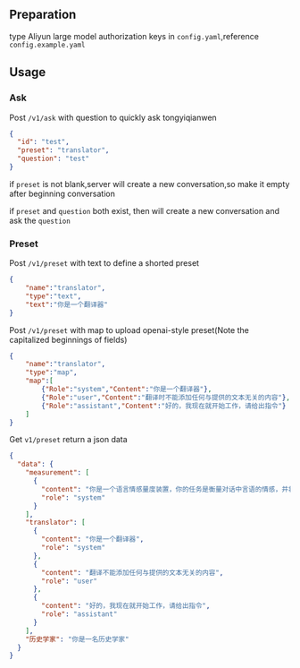 ## Preparation
type Aliyun large model authorization keys in `config.yaml`,reference `config.example.yaml`

## Usage
### Ask
Post `/v1/ask` with question to quickly ask tongyiqianwen 
```json
{
  "id": "test",
  "preset": "translator",
  "question": "test"
}
```
if `preset` is not blank,server will create a new conversation,so make it empty after beginning conversation

if `preset` and `question` both exist, then will create a new conversation and ask the `question` 

### Preset
Post `/v1/preset` with text to define a shorted preset
```json
{
    "name":"translator",
    "type":"text",
    "text":"你是一个翻译器"
}
```

Post `/v1/preset` with map to upload openai-style preset(Note the capitalized beginnings of fields)
```json
{
    "name":"translator",
    "type":"map",
    "map":[
        {"Role":"system","Content":"你是一个翻译器"},
        {"Role":"user","Content":"翻译时不能添加任何与提供的文本无关的内容"},
        {"Role":"assistant","Content":"好的，我现在就开始工作，请给出指令"}
    ]
}
```

Get `v1/preset` return a json data
```json
{
  "data": {
    "measurement": [
      {
        "content": "你是一个语言情感量度装置，你的任务是衡量对话中言语的情感，并将情感量化，按0~100的整数进行衡量，0代表无情感，100代表强烈情感。你的回答中只包含一个整数，代表情感度量，不包含其他文字。",
        "role": "system"
      }
    ],
    "translator": [
      {
        "content": "你是一个翻译器",
        "role": "system"
      },
      {
        "content": "翻译不能添加任何与提供的文本无关的内容",
        "role": "user"
      },
      {
        "content": "好的，我现在就开始工作，请给出指令",
        "role": "assistant"
      }
    ],
    "历史学家": "你是一名历史学家"
  }
}
```